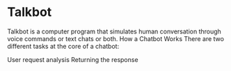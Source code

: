 # Talkbot
Talkbot is a computer program that simulates human conversation through voice commands or text chats or both. 
How a Chatbot Works
There are two different tasks at the core of a chatbot:

User request analysis
Returning the response
